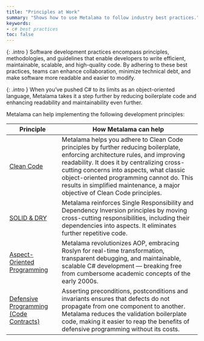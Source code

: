 ```yaml
---
title: "Principles at Work"
summary: "Shows how to use Metalama to follow industry best practices."
keywords:
- c# best practices
toc: false
---
```


{: .intro }
Software development practices encompass principles, methodologies, and guidelines that enable developers to write efficient, maintainable, scalable, and high-quality code. By adhering to these best practices, teams can enhance collaboration, minimize technical debt, and make software more readable and easier to modify. 

{: .intro }
When you’ve pushed C# to its limits as an object-oriented language, Metalama takes it a step further by reducing boilerplate code and enhancing readability and maintainability even further.

Metalama can help implementing the following development principles:

| Principle | How Metalama can help |
|-----------|-------------|
| [Clean Code](clean-code) | Metalama helps you adhere to Clean Code principles by further reducing boilerplate, enforcing architecture rules, and improving readability. It does it by centralizing cross-cutting concerns into aspects, what classic object-oriented programming cannot do. This results in simplified maintenance, a major objective of Clean Code principles. |
| [SOLID & DRY](solid) | Metalama reinforces Single Responsibility and Dependency Inversion principles by moving cross-cutting responsibilities, including their dependencies into aspects. It eliminates further repetitive code. |
| [Aspect-Oriented Programming](aspect-oriented-programming) | Metalama revolutionizes AOP, embracing Roslyn for real-time transformation, transparent debugging, and maintainable, scalable C# development — breaking free from cumbersome academic concepts of the early 2000s. |
| [Defensive Programming (Code Contracts)](contracts) | Asserting preconditions, postconditions and invariants ensures that defects do not propagate from one component to another. Metalama reduces the validation boilerplate code, making it easier to reap the benefits of defensive programming without its costs. |

